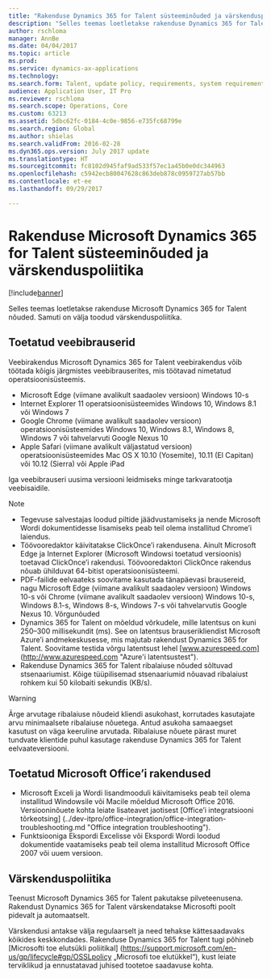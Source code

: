 ```yaml
---
title: "Rakenduse Dynamics 365 for Talent süsteeminõuded ja värskenduspoliitika"
description: "Selles teemas loetletakse rakenduse Dynamics 365 for Talent nõuded. Samuti on välja toodud värskenduspoliitika."
author: rschloma
manager: AnnBe
ms.date: 04/04/2017
ms.topic: article
ms.prod: 
ms.service: dynamics-ax-applications
ms.technology: 
ms.search.form: Talent, update policy, requirements, system requirements
audience: Application User, IT Pro
ms.reviewer: rschloma
ms.search.scope: Operations, Core
ms.custom: 63213
ms.assetid: 5dbc62fc-0184-4c0e-9856-e735fc68799e
ms.search.region: Global
ms.author: shielas
ms.search.validFrom: 2016-02-28
ms.dyn365.ops.version: July 2017 update
ms.translationtype: HT
ms.sourcegitcommit: fc8102d945faf9ad533f57ec1a45b0e0dc344963
ms.openlocfilehash: c5942ecb80047628c863deb878c0959727ab57bb
ms.contentlocale: et-ee
ms.lasthandoff: 09/29/2017

---
```


# <a name="microsoft-dynamics-365-for-talent-system-requirements-and-update-policy"></a>Rakenduse Microsoft Dynamics 365 for Talent süsteeminõuded ja värskenduspoliitika

[!include[banner](includes/banner.md)]


Selles teemas loetletakse rakenduse Microsoft Dynamics 365 for Talent nõuded. Samuti on välja toodud värskenduspoliitika.

## <a name="supported-web-browsers"></a>Toetatud veebibrauserid

Veebirakendus Microsoft Dynamics 365 for Talent veebirakendus võib töötada kõigis järgmistes veebibrauserites, mis töötavad nimetatud operatsioonisüsteemis. 

*   Microsoft Edge (viimane avalikult saadaolev versioon) Windows 10-s
*   Internet Explorer 11 operatsioonisüsteemides Windows 10, Windows 8.1 või Windows 7
*   Google Chrome (viimane avalikult saadaolev versioon) operatsioonisüsteemides Windows 10, Windows 8.1, Windows 8, Windows 7 või tahvelarvuti Google Nexus 10
*   Apple Safari (viimane avalikult väljastatud versioon) operatsioonisüsteemides Mac OS X 10.10 (Yosemite), 10.11 (El Capitan) või 10.12 (Sierra) või Apple iPad

Iga veebibrauseri uusima versiooni leidmiseks minge tarkvaratootja veebisaidile. 

> [!NOTE]
> * Tegevuse salvestajas loodud piltide jäädvustamiseks ja nende Microsoft Wordi dokumentidesse lisamiseks peab teil olema installitud Chrome’i laiendus. 
> * Töövooredaktor käivitatakse ClickOnce’i rakendusena. Ainult Microsoft Edge ja Internet Explorer (Microsoft Windowsi toetatud versioonis) toetavad ClickOnce’i rakendusi. Töövooredaktori ClickOnce rakendus nõuab ühilduvat 64-bitist operatsioonisüsteemi.
> * PDF-failide eelvaateks soovitame kasutada tänapäevasi brausereid, nagu Microsoft Edge (viimane avalikult saadaolev versioon) Windows 10-s või Chrome (viimane avalikult saadaolev versioon) Windows 10-s, Windows 8.1-s, Windows 8-s, Windows 7-s või tahvelarvutis Google Nexus 10.
Võrgunõuded
> * Dynamics 365 for Talent on mõeldud võrkudele, mille latentsus on kuni 250–300 millisekundit (ms). See on latentsus brauserikliendist Microsoft Azure’i andmekeskusesse, mis majutab rakendust Dynamics 365 for Talent. Soovitame testida võrgu latentsust lehel [www.azurespeed.com] (http://www.azurespeed.com "Azure'i latentsustest").
> * Rakenduse Dynamics 365 for Talent ribalaiuse nõuded sõltuvad stsenaariumist. Kõige tüüpilisemad stsenaariumid nõuavad ribalaiust rohkem kui 50 kilobaiti sekundis (KB/s).

> [!WARNING]
> Ärge arvutage ribalaiuse nõudeid kliendi asukohast, korrutades kasutajate arvu minimaalsete ribalaiuse nõuetega. Antud asukoha samaaegset kasutust on väga keeruline arvutada. Ribalaiuse nõuete pärast muret tundvate klientide puhul kasutage rakenduse Dynamics 365 for Talent eelvaateversiooni.

## <a name="supported-microsoft-office-applications"></a>Toetatud Microsoft Office’i rakendused

*   Microsoft Exceli ja Wordi lisandmooduli käivitamiseks peab teil olema installitud Windowsile või Macile mõeldud Microsoft Office 2016. Versiooninõuete kohta leiate lisateavet jaotisest [Office’i integratsiooni tõrkeotsing] (../dev-itpro/office-integration/office-integration-troubleshooting.md "Office integration troubleshooting").
*   Funktsiooniga Ekspordi Excelisse või Ekspordi Wordi loodud dokumentide vaatamiseks peab teil olema installitud Microsoft Office 2007 või uuem versioon.

## <a name="update-policy"></a>Värskenduspoliitika

Teenust Microsoft Dynamics 365 for Talent pakutakse pilveteenusena. Rakendust Dynamics 365 for Talent värskendatakse Microsofti poolt pidevalt ja automaatselt.

Värskendusi antakse välja regulaarselt ja need tehakse kättesaadavaks kõikides keskkondades.  Rakenduse Dynamics 365 for Talent tugi põhineb [Microsofti toe elutsükli poliitikal] (https://support.microsoft.com/en-us/gp/lifecycle#gp/OSSLpolicy „Microsofi toe elutükkel“), kust leiate terviklikud ja ennustatavad juhised tootetoe saadavuse kohta.

